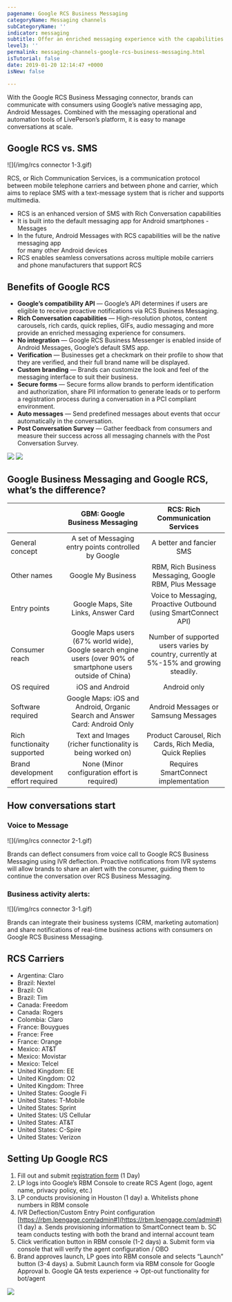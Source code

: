 ```yaml
---
pagename: Google RCS Business Messaging
categoryName: Messaging channels
subCategoryName: ''
indicator: messaging
subtitle: Offer an enriched messaging experience with the capabilities of RCS
level3: ''
permalink: messaging-channels-google-rcs-business-messaging.html
isTutorial: false
date: 2019-01-20 12:14:47 +0000
isNew: false

---
```

With the Google RCS Business Messaging connector, brands can communicate with consumers using Google’s native messaging app, Android Messages. Combined with the messaging operational and automation tools of LivePerson’s platform, it is easy to manage conversations at scale.

## Google RCS vs. SMS

![](/img/rcs connector 1-3.gif)

RCS, or Rich Communication Services, is a communication protocol between mobile telephone carriers and between phone and carrier, which aims to replace SMS with a text-message system that is richer and supports multimedia.

* RCS is an enhanced version of SMS with Rich Conversation capabilities
* It is built into the default messaging app for Android smartphones - Messages
* In the future, Android Messages with RCS capabilities will be the native messaging app  
  for many other Android devices
* RCS enables seamless conversations across multiple mobile carriers and phone manufacturers that support RCS

## Benefits of Google RCS 

* **Google’s compatibility API** — Google’s API determines if users are eligible to receive proactive notifications via RCS Business Messaging.
* **Rich Conversation capabilities** — High-resolution photos, content carousels, rich cards, quick replies, GIFs, audio messaging and more provide an enriched messaging experience for consumers.
* **No integration** — Google RCS Business Messenger is enabled inside of Android Messages, Google’s default SMS app.
* **Verification** — Businesses get a checkmark on their profile to show that they are verified, and their full brand name will be displayed.
* **Custom branding** — Brands can customize the look and feel of the messaging interface to suit their business.
* **Secure forms** — Secure forms allow brands to perform identification and authorization, share PII information to generate leads or to perform a registration process during a conversation in a PCI compliant environment.
* **Auto messages** — Send predefined messages about events that occur automatically in the conversation.
* **Post Conversation Survey** — Gather feedback from consumers and measure their success across all messaging channels with the Post Conversation Survey.

![](img/google-rcs-1.png)
![](img/google-rcs-2.png)

## Google Business Messaging and Google RCS, what’s the difference?

|         | GBM: Google Business Messaging | RCS: Rich Communication Services  |
| ------------- |:-------------:|:-----:|
| General concept | A set of Messaging entry points controlled by Google | A better and fancier SMS |
| Other names      | Google My Business  |  RBM, Rich Business Messaging, Google RBM, Plus Message |
| Entry points | Google Maps, Site Links, Answer Card   |  Voice to Messaging, Proactive Outbound (using SmartConnect API)|
| Consumer reach   | Google Maps users (67% world wide), Google search engine users (over 90% of smartphone users outside of China) |   Number of supported users varies by country, currently at 5%-15% and growing steadily. |
| OS required | iOS and Android  | Android only |
| Software required | Google Maps: iOS and Android, Organic Search and Answer Card: Android Only  | Android Messages or Samsung Messages |
| Rich functionaity supported | Text and Images (richer functionality is being worked on)  |  Product Carousel, Rich Cards, Rich Media, Quick Replies |
| Brand development effort required | None (Minor configuration effort is required) | Requires SmartConnect implementation |

## How conversations start

### Voice to Message

![](/img/rcs connector 2-1.gif)

Brands can deflect consumers from voice call to Google RCS Business Messaging using IVR deflection. Proactive notifications from IVR systems will allow brands to share an alert with the consumer, guiding them to continue the conversation over RCS Business Messaging.

### Business activity alerts:

![](/img/rcs connector 3-1.gif)

Brands can integrate their business systems (CRM, marketing automation) and share notifications of real-time business actions with consumers on Google RCS Business Messaging.

## RCS Carriers

* Argentina: Claro
* Brazil: Nextel
* Brazil: Oi
* Brazil: Tim
* Canada: Freedom
* Canada: Rogers
* Colombia: Claro
* France: Bouygues
* France: Free
* France: Orange
* Mexico: AT&T
* Mexico: Movistar
* Mexico: Telcel
* United Kingdom: EE
* United Kingdom: O2
* United Kingdom: Three
* United States: Google Fi
* United States: T-Mobile
* United States: Sprint
* United States: US Cellular
* United States: AT&T
* United States: C-Spire
* United States: Verizon

## Setting Up Google RCS

1. Fill out and submit [registration form](https://www.liveperson.com/rcs-registration-form/) (1 Day)
2. LP logs into Google’s RBM Console to create RCS Agent (logo, agent name, privacy policy, etc.) 
3. LP conducts provisioning in Houston (1 day)
  a. Whitelists phone numbers in RBM console
4. IVR Deflection/Custom Entry Point configuration [https://rbm.lpengage.com/admin#](https://rbm.lpengage.com/admin#) (1 day)
  a. Sends provisioning information to SmartConnect team
  b. SC team conducts testing with both the brand and internal account team
5. Click verification button in RBM console (1-2 days)
  a. Submit form via console that will verify the agent configuration / OBO
6. Brand approves launch, LP goes into RBM console and selects “Launch” button (3-4 days)
  a. Submit Launch form via RBM console for Google Approval
  b. Google QA tests experience -> Opt-out functionality for bot/agent

![](img/google-rcs-3.png)
